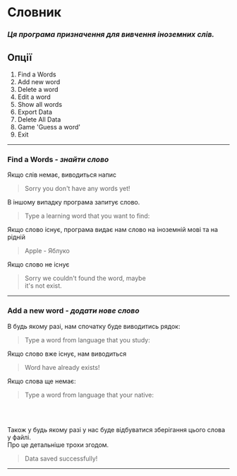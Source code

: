 # __Словник__

### _Ця програма призначення для вивчення іноземних слів._

## __Опції__
1. Find a Words
2. Add new word
3. Delete a word
4. Edit a word
5. Show all words
6. Export Data
7. Delete All Data
8. Game 'Guess a word'
9. Exit

----------------

### __Find a Words__ _- знайти слово_


Якщо слів немає, виводиться напис
>Sorry you don't have any words yet!

В іншому випадку програма запитує слово.
>Type a learning word that you want to find:

Якщо слово існує, програма видає нам слово на іноземній мові та на рідній
>Apple - Яблуко

Якщо слово не існує
>Sorry we couldn't found the word, maybe <br> it's not exist.


----------------

### __Add a new word__ _- додати нове слово_
В будь якому разі, нам спочатку буде виводитись рядок:
>Type a word from language that you study:

Якщо слово вже існує, нам виводиться 
>Word have already exists!

Якщо слова ще немає:
>Type a word from language that your native:

<br>
<br>

Також у будь якому разі у нас буде відбуватися зберігання цього слова у файлі.<br>
Про це детальніше трохи згодом.

>Data saved successfully!

----------------
